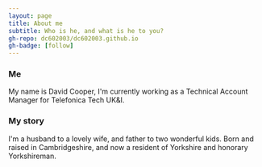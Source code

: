 ```yaml
---
layout: page
title: About me
subtitle: Who is he, and what is he to you?
gh-repo: dc602003/dc602003.github.io
gh-badge: [follow]
---
```

### Me
My name is David Cooper, I'm currently working as a Technical Account Manager for Telefonica Tech UK&I.

### My story
I'm a husband to a lovely wife, and father to two wonderful kids. Born and raised in Cambridgeshire, and now a resident of Yorkshire and honorary Yorkshireman.
